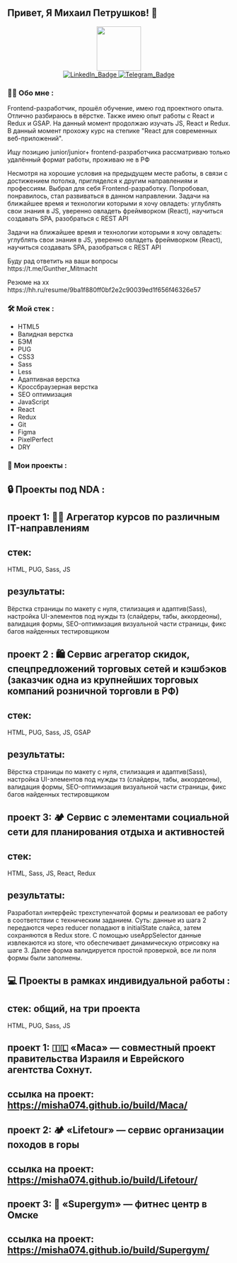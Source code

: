   ## Привет, Я Михаил Петрушков! 👋

<div id="header" align="center">
  <img src="https://media.giphy.com/media/M9gbBd9nbDrOTu1Mqx/giphy.gif" width="100"/>
</div>

<div id="badges" align="center">
  <a href="https://www.linkedin.com/in/mikhailpetrushkov/" target="_blank">
    <img src="https://img.shields.io/badge/LinkedIn-blue?style=for-the-badge&logo=linkedin&logoColor=white" alt="LinkedIn_Badge"/>
  </a>
  <a href="https://t.me/Gunther_Mitmacht" target="_blank">
    <img src="https://img.shields.io/badge/Telegram-blue?style=for-the-badge&logo=twitter&logoColor=white" alt="Telegram_Badge"/>
  </a>
</div>


<div id="main" align="start">

### :man_technologist: Обо мне :
  <div>
    <p>
      Frontend-разработчик, прошёл обучение, имею год проектного опыта. Отлично разбираюсь в вёрстке. Также имею опыт работы с React и Redux и GSAP. 
      На данный момент продолжаю изучать JS, React и Redux. В данный момент прохожу курс на степике "React для современных веб-приложений". 
    </p>
    <p>
      Ищу позицию junior/junior+ frontend-разработчика
      рассматриваю только удалённый формат работы, проживаю не в РФ
    </p>
    <p>
      Несмотря на хорошие условия на предыдущем месте работы, в связи с достижением потолка, пригляделся к другим направлениям и профессиям.
      Выбрал для себя Frontend-разработку. Попробовал, понравилось, стал развиваться в данном направлении.
  Задачи на ближайшее время и технологии которыми я хочу овладеть: углублять свои знания в JS, уверенно овладеть фреймворком (React), научиться создавать SPA, разобраться с REST API
    </p>
    <p>
      Задачи на ближайшее время и технологии которыми я хочу овладеть: 
      углублять свои знания в JS, 
      уверенно овладеть фреймворком (React), 
      научиться создавать SPA, 
      разобраться с REST API
    </p>
    <p>
      Буду рад ответить на ваши вопросы <br>
      https://t.me/Gunther_Mitmacht
    </p>
     <p>
      Резюме на хх<br>
      https://hh.ru/resume/9ba1f880ff0bf2e2c90039ed1f656f46326e57
    </p>
  </div>
</div>
<div>

### :hammer_and_wrench: Мой стек :
  <ul>
    <li>
      HTML5
    </li>
    <li>
      Валидная верстка
    </li>
    <li>
      БЭМ
    </li>
    <li>
      PUG
    </li>
    <li>
      CSS3
    </li>
    <li>
      Sass
    </li>
    <li>
      Less
    </li>
    <li>
      Адаптивная верстка
    </li>
    <li>
      Кроссбраузерная верстка
    </li>
    <li>
      SEO оптимизация
    </li>
    <li>
      JavaScript
    </li>
    <li>
      React
    </li>
    <li>
      Redux
    </li>
    <li>
      Git
    </li>
    <li>
      Figma
    </li>
    <li>
      PixelPerfect
    </li>
    <li>
      DRY
    </li>
  </ul>
</div>


<div>

### 📁 Мои проекты :

## 🔒 Проекты под NDA :

## проект 1: 🧑‍🎓 Агрегатор курсов по различным IT-направлениям
## стек:
HTML, PUG, Sass, JS
## результаты:
Вёрстка страницы по макету с нуля, стилизация и адаптив(Sass), настройка UI-элементов под нужды тз (слайдеры, табы, аккордеоны), валидация формы, SEO-оптимизация визуальной части страницы, фикс багов найденных тестировщиком

## проект 2 : 🛍️ Сервис агрегатор скидок, спецпредложений торговых сетей и кэшбэков (заказчик одна из крупнейших торговых компаний розничной торговли в РФ)
## стек:
HTML, PUG, Sass, JS, GSAP
## результаты:
Вёрстка страницы по макету с нуля, стилизация и адаптив(Sass), настройка UI-элементов под нужды тз (слайдеры, табы, аккордеоны), валидация формы, SEO-оптимизация визуальной части страницы, фикс багов найденных тестировщиком

## проект 3: 🏕️ Сервис с элементами социальной сети для планирования отдыха и активностей
## стек:
HTML, Sass, JS, React, Redux
## результаты:
Разработал интерфейс трехступенчатой формы и реализовал ее работу в соответствии с техническим заданием. Суть: данные из шага 2 передаются через reducer попадают в initialState слайса, затем сохраняются в Redux store. С помощью useAppSelector данные извлекаются из store, что обеспечивает динамическую отрисовку на шаге 3. Далее форма валидируется простой проверкой, все ли поля формы были заполнены.


## 💻 Проекты в рамках индивидуальной работы :
## стек: общий, на три проекта
HTML, PUG, Sass, JS
## проект 1: 🇮🇱 «Маса» — совместный проект правительства Израиля и Еврейского агентства Сохнут.
## ссылка на проект: https://misha074.github.io/build/Maca/
## проект 2: 🏕️ «Lifetour» — сервис организации походов в горы
## ссылка на проект: https://misha074.github.io/build/Lifetour/
## проект 3: 🏃 «Supergym» — фитнес центр в Омске
## ссылка на проект: https://misha074.github.io/build/Supergym/












<!--
**Misha074/Misha074** is a ✨ _special_ ✨ repository because its `README.md` (this file) appears on your GitHub profile.

Here are some ideas to get you started:

- 🔭 I’m currently working on ...
- 🌱 I’m currently learning ...
- 👯 I’m looking to collaborate on ...
- 🤔 I’m looking for help with ...
- 💬 Ask me about ...
- 📫 How to reach me: ...
- 😄 Pronouns: ...
- ⚡ Fun fact: ...
-->
